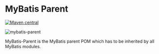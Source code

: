 MyBatis Parent
==============

[![Maven central](https://maven-badges.herokuapp.com/maven-central/org.mybatis/mybatis-parent/badge.svg)](https://maven-badges.herokuapp.com/maven-central/org.mybatis/mybatis-parent)

![mybatis-parent](http://mybatis.github.io/images/mybatis-logo.png)

MyBatis-Parent is the MyBatis parent POM which has to be inherited by all MyBatis modules.


